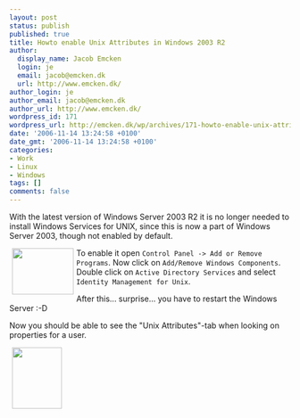 ```yaml
---
layout: post
status: publish
published: true
title: Howto enable Unix Attributes in Windows 2003 R2
author:
  display_name: Jacob Emcken
  login: je
  email: jacob@emcken.dk
  url: http://www.emcken.dk/
author_login: je
author_email: jacob@emcken.dk
author_url: http://www.emcken.dk/
wordpress_id: 171
wordpress_url: http://emcken.dk/wp/archives/171-howto-enable-unix-attributes-in-windows-2003-r2.html
date: '2006-11-14 13:24:58 +0100'
date_gmt: '2006-11-14 13:24:58 +0100'
categories:
- Work
- Linux
- Windows
tags: []
comments: false
---
```

With the latest version of Windows Server 2003 R2 it is no longer needed to install Windows Services for UNIX, since this is now a part of Windows Server 2003, though not enabled by default.

<a class='serendipity_image_link' href='/weblog/uploads/EnableUnixSettingsonActiveDirectory.png'><img width='110' height='83' style="float: left;border: 0px;padding-left: 5px;padding-right: 5px" src="/weblog/uploads/EnableUnixSettingsonActiveDirectory.thumb.png" alt="" /></a> To enable it open `Control Panel -> Add or Remove Programs`. Now click on `Add/Remove Windows Components`. Double click on `Active Directory Services` and select `Identity Management for Unix`.

After this... surprise... you have to restart the Windows Server :-D

Now you should be able to see the "Unix Attributes"-tab when looking on properties for a user.

<a class='serendipity_image_link' href='/weblog/uploads/Unixsettingsforusers.png'><img width='89' height='110' style="border: 0px;padding-left: 5px;padding-right: 5px" src="/weblog/uploads/Unixsettingsforusers.thumb.png" alt="" /></a>

